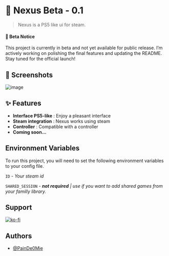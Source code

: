 # 🚀 Nexus Beta - 0.1

>  Nexus is a PS5 like ui for steam.

#### 🚧 Beta Notice
This project is currently in beta and not yet available for public release. I’m actively working on polishing the final features and updating the README. Stay tuned for the official launch!
## 📸 Screenshots

![image](https://github.com/user-attachments/assets/6aa39719-1907-4899-9f14-35fcfb9ce06d)

## ✨ Features

- **Interface PS5-like** : Enjoy a pleasant interface
- **Steam integration** : Nexus works using steam
- **Controller** : Compatible with a controller
- **Coming soon...**

## Environment Variables

To run this project, you will need to set the following environment variables to your config file.

`ID` - *Your steam id*

`SHARED_SESSION` - ***not required** | use if you want to add shared games from your familly library.*
## Support

[![ko-fi](https://ko-fi.com/img/githubbutton_sm.svg)](https://ko-fi.com/Z8Z719WZDW)
## Authors

- [@PainDe0Mie](https://www.github.com/PainDe0Mie)
